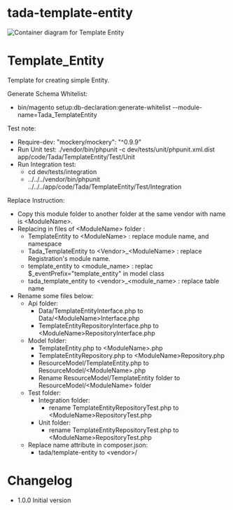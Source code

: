 # tada-template-entity

![Container diagram for Template Entity](http://www.plantuml.com/plantuml/png/DOn13a8X30Ntda8FyEdUrRzAXKP8saBWDSRRYuk_caaccNE19yBqzcYUDOh4r7i5ndeIJVwaTqEDLooPkJl4aN8t0XS-8BbUPaCPSkpUy2NZvcIzX4eQ__ifNZP_)


# Template_Entity

Template for creating simple Entity.

Generate Schema Whitelist:

- bin/magento setup:db-declaration:generate-whitelist --module-name=Tada_TemplateEntity

Test note:
- Require-dev: "mockery/mockery": "^0.9.9"
- Run Unit test: ./vendor/bin/phpunit -c dev/tests/unit/phpunit.xml.dist app/code/Tada/TemplateEntity/Test/Unit
- Run Integration test:
  - cd dev/tests/integration
  - ../../../vendor/bin/phpunit ../../../app/code/Tada/TemplateEntity/Test/Integration
    
Replace Instruction:
 - Copy this module folder to another folder at the same vendor with name is \<ModuleName>.
 - Replacing in files of \<ModuleName> folder :
    - TemplateEntity to \<ModuleName> : replace module name, and namespace
    - Tada_TemplateEntity to \<Vendor>_\<ModuleName> : replace Registration's module name.
    - template_entity to \<module_name> : replac $_eventPrefix="template_entity" in model class
    - tada_template_entity to \<vendor>_\<module_name> : replace table name
 - Rename some files below: 
    - Api folder: 
        - Data/TemplateEntityInterface.php to Data/\<ModuleName>Interface.php
        - TemplateEntityRepositoryInterface.php to \<ModuleName>RepositoryInterface.php
    - Model folder: 
        - TemplateEntity.php to \<ModuleName>.php
        - TemplateEntityRepository.php to \<ModuleName>Repository.php
        - ResourceModel/TemplateEntity.php to ResourceModel/\<ModuleName>.php
        - Rename ResourceModel/TemplateEntity folder to ResourceModel/\<ModuleName> folder
   - Test folder:
        - Integration folder:
            - rename TemplateEntityRepositoryTest.php to \<ModuleName>RepositoryTest.php
        - Unit folder:
            - rename TemplateEntityRepositoryTest.php to \<ModuleName>RepositoryTest.php
   - Replace name attribute in composer.json:
        - tada/template-entity to \<vendor>/<module-name>


# Changelog
- 1.0.0 Initial version
